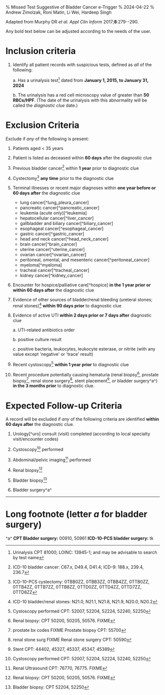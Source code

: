 % Missed Test Suggestive of Bladder Cancer e-Trigger
% 2024-04-22
% Andrew Zimolzak, Roni Matin, Li Wei, Hardeep Singh

Adapted from Murphy DR *et al. Appl Clin Inform* 2017;**8**:279--290.

Any bold text below can be adjusted according to the needs of the
user.




# Inclusion criteria

1. Identify all patient records with suspicious tests, defined as
*all* of the following:

    a. Has a urinalysis test[^1] dated from **January 1, 2015, to
    January 31, 2024**

    b. The urinalysis has a red cell microscopy value of greater than
    **50 RBCs/HPF**. (The date of the urinalysis with this abnormality
    will be called the *diagnostic clue* date.)




# Exclusion Criteria

Exclude if *any* of the following is present:

1. Patients aged < 35 years

2. Patient is listed as deceased within **60 days** after the
diagnostic clue

3. Previous bladder cancer[^2] within **1 year** prior to diagnostic
clue

4.  Cystectomy[^4] **any time** prior to the diagnostic clue

5.  Terminal illnesses or recent major diagnoses within **one year
    before or 60 days after** the diagnostic clue

    - lung cancer[^lung_pleura_cancer]
    - pancreatic cancer[^pancreatic_cancer]
    - leukemia (acute only)[^leukemia]
    - hepatocellular cancer[^liver_cancer]
    - gallbladder and biliary cancer[^biliary_cancer]
    - esophageal cancer[^esophageal_cancer]
    - gastric cancer[^gastric_cancer]
    - head and neck cancer[^head_neck_cancer]
    - brain cancer[^brain_cancer]
    - uterine cancer[^uterine_cancer]
    - ovarian cancer[^ovarian_cancer]
    - peritoneal, omental, and mesenteric cancer[^peritoneal_cancer]
    - myeloma[^myeloma]
    - tracheal cancer[^tracheal_cancer]
    - kidney cancer[^kidney_cancer]

6.  Encounter for hospice/palliative
    care[^hospice] **in the 1 year prior or within 60 days after** the
    diagnostic clue

7.  Evidence of other sources of bladder/renal
    bleeding (ureteral stones; renal stones)[^stone] **within 90 days
    prior** to diagnostic clue

8.  Evidence of active UTI **within 2 days prior or 7 days
    after** diagnostic clue

    a. UTI-related antibiotics order

    b. positive culture result
    
    c. positive bacteria, leukocytes, leukocyte esterase, *or* nitrite
    (with any value except 'negative' or 'trace' result)

9.  Recent cystoscopy[^cysto] **within 1 year
    prior** to diagnostic clue








10. Recent procedure potentially causing hematuria (renal
    biopsy[^rbx], prostate biopsy[^pbx], renal stone surgery[^rss],
    stent placement[^stent], *or* bladder surgery^a^) **in the 3
    months prior** to diagnostic clue.

# Expected Follow-up Criteria

A record will be excluded if *any* of the following criteria are
identified **within 60 days after** the diagnostic clue.

1. Urology[^uro] consult (visit) completed (according to local
specialty visit/encounter codes)

2.  Cystoscopy[^cysto] performed

3.  Abdominal/pelvic imaging[^img] performed

4.  Renal biopsy[^rbx]

5.  Bladder biopsy[^bbx]

6.  Bladder surgery^a^




[^1]: Urinalysis CPT 81000; LOINC: 13945-1; and may be advisable to
search by test name

[^2]: ICD-10 bladder cancer: C67.x, D49.4, D41.4; ICD-9: 188.x, 239.4, 236.7

[^4]: ICD-10-PCS cystectomy: 0TBB0ZZ, 0TBB3ZZ, 0TBB4ZZ,
0TTB0ZZ, 0TTB4ZZ, 0TTB7ZZ,
0TTB8ZZ, 0TTD0ZZ, 0TTD4ZZ,
0TTD7ZZ, 0TTD8ZZ

[^stone]: ICD-10 bladder/renal stones: N21.0,
N21.1,
N21.8,
N21.9,
N20.0, N20.2

[^cysto]: Cystoscopy performed CPT: 52007, 52204, 52224, 52240, 52250




[^rbx]: Renal biopsy: CPT 50200, 50205, 50576. FIXME 

[^pbx]: prostate bx codes FIXME Prostate biopsy CPT: 55700

[^rss]: renal stone surg FIXME Renal
stone surgery CPT: 50590

[^stent]: Stent CPT: 44402, 45327, 45337,
45347, 45389

[^img]: Renal Ultrasound CPT: 76770, 76775. FIXME

[^bbx]: Bladder biopsy: CPT 52204, 52250




----




# Long footnote (letter *a* for bladder surgery)

^a^ **CPT Bladder surgery:** 00910, 50961
 **ICD-10-PCS bladder surgery:** tk

